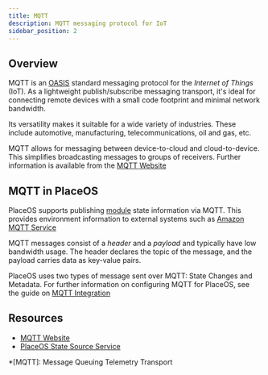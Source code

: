 ```yaml
---
title: MQTT
description: MQTT messaging protocol for IoT
sidebar_position: 2
---
```


## Overview

MQTT is an [OASIS](https://www.oasis-open.org/committees/tc_home.php?wg_abbrev=mqtt) standard messaging protocol for the <i>Internet of Things</i> (IoT). 
As a lightweight publish/subscribe messaging transport, it's ideal for connecting remote devices with a small code footprint and minimal network bandwidth. 

Its versatility makes it suitable for a wide variety of industries.
These include automotive, manufacturing, telecommunications, oil and gas, etc.

MQTT allows for messaging between device-to-cloud and cloud-to-device. 
This simplifies broadcasting messages to groups of receivers.
Further information is available from the [MQTT Website](https://mqtt.org/)

## MQTT in PlaceOS

PlaceOS supports publishing [module](../../overview/modules.md) state information via MQTT.
This provides environment information to external systems such as [Amazon MQTT Service](https://docs.aws.amazon.com/iot/latest/developerguide/view-mqtt-messages.html)

MQTT messages consist of a *header* and a *payload* and typically have low bandwidth usage. 
The header declares the topic of the message, and the payload carries data as key-value pairs.

PlaceOS uses two types of message sent over MQTT: State Changes and Metadata.
For further information on configuring MQTT for PlaceOS, see the guide on [MQTT Integration](../../how-to/mqtt-integration.md)


## Resources

- [MQTT Website](https://mqtt.org/)
- [PlaceOS State Source Service](https://github.com/PlaceOS/source)

 *[MQTT]: Message Queuing Telemetry Transport 
